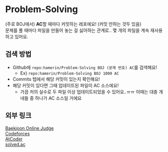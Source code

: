 # Problem-Solving

(주로 BOJ에서) **AC**할 때마다 커밋하는 레포에요! (커밋 안하는 것두 있음)
<br>문제를 풀 때마다 파일을 만들어 놓는 걸 싫어하는 관계로.. 몇 개의 파일을 계속 재사용하고 있어요.

## 검색 방법
* Github에 `repo:hamerin/Problem-Solving BOJ (문제 번호) AC`를 검색해요!
    * Ex) `repo:hamerin/Problem-Solving BOJ 1000 AC`
* Commits 탭에서 해당 커밋이 있는지 확인해요!
* 해당 커밋이 있다면 그때 업데이트된 파일이 AC 소스에요!
    * 가끔 저의 실수로 두 파일 이상 업데이트되었을 수 있어요..ㅠㅠ 이때는 대충 걔네들 중 하나가 AC 소스일 거에요 

## 외부 링크
[Baekjoon Online Judge](https://www.acmicpc.net/user/himyu)
<br>[Codeforces](http://codeforces.com/profile/himyu)
<br>[AtCoder](https://atcoder.jp/users/hamerin)
<br>[solved.ac](https://solved.ac/himyu)
